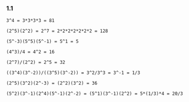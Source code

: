 ### 1.1
`3^4 = 3*3*3*3 = 81`

`(2^5)(2^2) = 2^7 = 2*2*2*2*2*2*2 = 128`

`(5^-3)(5^5)(5^-1) = 5^1 = 5`

`(4^3)/4 = 4^2 = 16`

`(2^7)/(2^2) = 2^5 = 32`

`((3^4)(3^-2))/((3^5)(3^-2)) = 3^2/3^3 = 3^-1 = 1/3`

`(2^5)(3^2)(2^-3) = (2^2)(3^2) = 36`

`(5^2)(3^-1)(2^4)(5^-1)(2^-2) = (5^1)(3^-1)(2^2) = 5*(1/3)*4 = 20/3`



